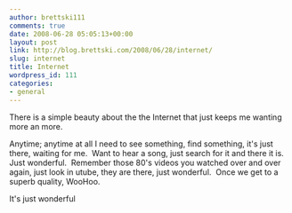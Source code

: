 ```yaml
---
author: brettski111
comments: true
date: 2008-06-28 05:05:13+00:00
layout: post
link: http://blog.brettski.com/2008/06/28/internet/
slug: internet
title: Internet
wordpress_id: 111
categories:
- general
---
```


There is a simple beauty about the the Internet that just keeps me wanting more an more.

Anytime; anytime at all I need to see something, find something, it's just there, waiting for me.  Want to hear a song, just search for it and there it is.  Just wonderful.  Remember those 80's videos you watched over and over again, just look in utube, they are there, just wonderful.  Once we get to a superb quality, WooHoo.

It's just wonderful
